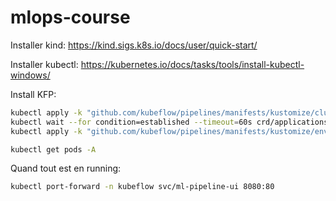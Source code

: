 # mlops-course

Installer kind:
https://kind.sigs.k8s.io/docs/user/quick-start/

Installer kubectl:
https://kubernetes.io/docs/tasks/tools/install-kubectl-windows/

Install KFP:

```bash
kubectl apply -k "github.com/kubeflow/pipelines/manifests/kustomize/cluster-scoped-resources?ref=2.5.0"
kubectl wait --for condition=established --timeout=60s crd/applications.app.k8s.io
kubectl apply -k "github.com/kubeflow/pipelines/manifests/kustomize/env/dev?ref=2.5.0"
```

```bash
kubectl get pods -A
```

Quand tout est en running:
```bash
kubectl port-forward -n kubeflow svc/ml-pipeline-ui 8080:80
```
